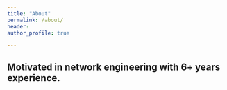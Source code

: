 ```yaml
---
title: "About"
permalink: /about/
header:
author_profile: true

---
```

Motivated in network engineering with 6+ years experience.
---
